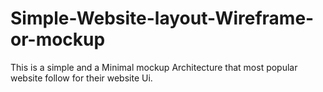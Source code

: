 # Simple-Website-layout-Wireframe-or-mockup
This is a simple and a Minimal mockup Architecture that most popular website follow for their website Ui.

